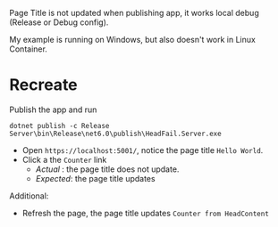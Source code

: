 Page Title is not updated when publishing app, it works local debug (Release or Debug config).

My example is running on Windows, but also doesn't work in Linux Container.

# Recreate

Publish the app and run
```
dotnet publish -c Release
Server\bin\Release\net6.0\publish\HeadFail.Server.exe
```

- Open `https://localhost:5001/`, notice the page title `Hello World`.
- Click a the `Counter` link
  - *Actual* : the page title does not update.
  - *Expected*: the page title updates

Additional:
- Refresh the page, the page title updates `Counter from HeadContent`